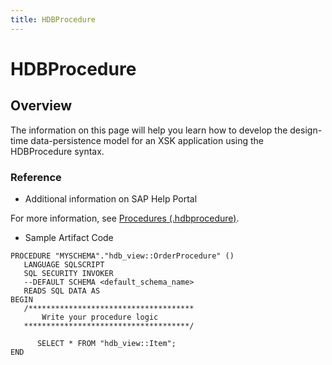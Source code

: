 ```yaml
---
title: HDBProcedure
---
```


HDBProcedure
===

## Overview

The information on this page will help you learn how to develop the design-time data-persistence model for an XSK application using the HDBProcedure syntax.

### Reference

* Additional information on SAP Help Portal

For more information, see [Procedures (.hdbprocedure)](https://help.sap.com/viewer/4505d0bdaf4948449b7f7379d24d0f0d/2.0.02/en-US/93de88bf2c8242179647e40f958c24e5.html).

* Sample Artifact Code

```
PROCEDURE "MYSCHEMA"."hdb_view::OrderProcedure" ()
   LANGUAGE SQLSCRIPT
   SQL SECURITY INVOKER
   --DEFAULT SCHEMA <default_schema_name>
   READS SQL DATA AS
BEGIN
   /*************************************
       Write your procedure logic
   *************************************/

      SELECT * FROM "hdb_view::Item";
END
```
